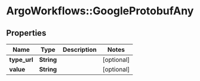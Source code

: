 # ArgoWorkflows::GoogleProtobufAny

## Properties
Name | Type | Description | Notes
------------ | ------------- | ------------- | -------------
**type_url** | **String** |  | [optional] 
**value** | **String** |  | [optional] 


